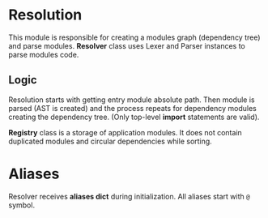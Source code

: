 # Resolution

This module is responsible for creating a modules graph (dependency tree) and parse modules.
**Resolver** class uses Lexer and Parser instances to parse modules code.

## Logic

Resolution starts with getting entry module absolute path. 
Then module is parsed (AST is created) and the process repeats for dependency modules creating the dependency tree. (Only top-level **import** statements are valid).

**Registry** class is a storage of application modules. It does not contain duplicated modules and circular dependencies while sorting.

# Aliases

Resolver receives **aliases dict** during initialization. All aliases start with ```@``` symbol.
